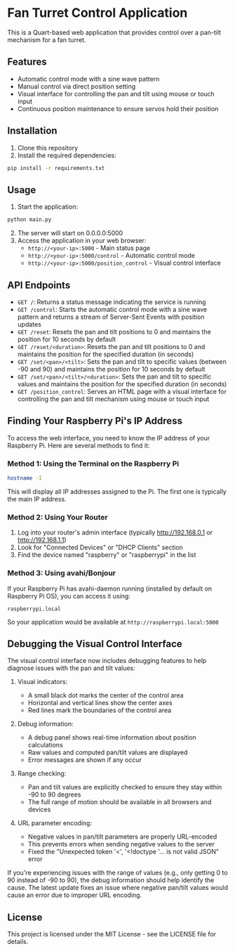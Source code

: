 # Fan Turret Control Application

This is a Quart-based web application that provides control over a pan-tilt mechanism for a fan turret.

## Features

- Automatic control mode with a sine wave pattern
- Manual control via direct position setting
- Visual interface for controlling the pan and tilt using mouse or touch input
- Continuous position maintenance to ensure servos hold their position

## Installation

1. Clone this repository
2. Install the required dependencies:

```bash
pip install -r requirements.txt
```

## Usage

1. Start the application:

```bash
python main.py
```

2. The server will start on 0.0.0.0:5000
3. Access the application in your web browser:
   - `http://<your-ip>:5000` - Main status page
   - `http://<your-ip>:5000/control` - Automatic control mode
   - `http://<your-ip>:5000/position_control` - Visual control interface

## API Endpoints

- `GET /`: Returns a status message indicating the service is running
- `GET /control`: Starts the automatic control mode with a sine wave pattern and returns a stream of Server-Sent Events with position updates
- `GET /reset`: Resets the pan and tilt positions to 0 and maintains the position for 10 seconds by default
- `GET /reset/<duration>`: Resets the pan and tilt positions to 0 and maintains the position for the specified duration (in seconds)
- `GET /set/<pan>/<tilt>`: Sets the pan and tilt to specific values (between -90 and 90) and maintains the position for 10 seconds by default
- `GET /set/<pan>/<tilt>/<duration>`: Sets the pan and tilt to specific values and maintains the position for the specified duration (in seconds)
- `GET /position_control`: Serves an HTML page with a visual interface for controlling the pan and tilt mechanism using mouse or touch input

## Finding Your Raspberry Pi's IP Address

To access the web interface, you need to know the IP address of your Raspberry Pi. Here are several methods to find it:

### Method 1: Using the Terminal on the Raspberry Pi

```bash
hostname -I
```

This will display all IP addresses assigned to the Pi. The first one is typically the main IP address.

### Method 2: Using Your Router

1. Log into your router's admin interface (typically http://192.168.0.1 or http://192.168.1.1)
2. Look for "Connected Devices" or "DHCP Clients" section
3. Find the device named "raspberry" or "raspberrypi" in the list

### Method 3: Using avahi/Bonjour

If your Raspberry Pi has avahi-daemon running (installed by default on Raspberry Pi OS), you can access it using:

```
raspberrypi.local
```

So your application would be available at `http://raspberrypi.local:5000`

## Debugging the Visual Control Interface

The visual control interface now includes debugging features to help diagnose issues with the pan and tilt values:

1. Visual indicators:
   - A small black dot marks the center of the control area
   - Horizontal and vertical lines show the center axes
   - Red lines mark the boundaries of the control area

2. Debug information:
   - A debug panel shows real-time information about position calculations
   - Raw values and computed pan/tilt values are displayed
   - Error messages are shown if any occur

3. Range checking:
   - Pan and tilt values are explicitly checked to ensure they stay within -90 to 90 degrees
   - The full range of motion should be available in all browsers and devices

4. URL parameter encoding:
   - Negative values in pan/tilt parameters are properly URL-encoded
   - This prevents errors when sending negative values to the server
   - Fixed the "Unexpected token '<', '<!doctype '... is not valid JSON" error

If you're experiencing issues with the range of values (e.g., only getting 0 to 90 instead of -90 to 90), the debug information should help identify the cause. The latest update fixes an issue where negative pan/tilt values would cause an error due to improper URL encoding.

## License

This project is licensed under the MIT License - see the LICENSE file for details.